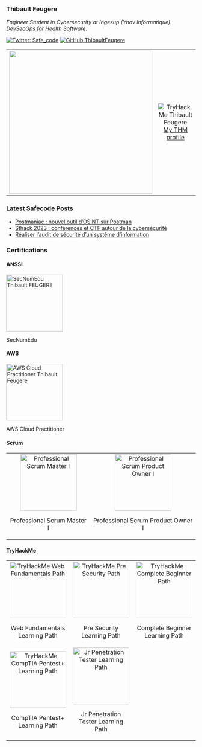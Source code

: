 ### Thibault Feugere

<p><em>Engineer Student in Cybersecurity at Ingesup (Ynov Informatique). DevSecOps for Health Software.</em></p>

[![Twitter: Safe_code](https://img.shields.io/twitter/follow/Safe_code?style=flat-square)](https://twitter.com/Safe_code)
[![GitHub ThibaultFeugere](https://img.shields.io/github/followers/ThibaultFeugere?label=follow%20github&style=flat-square)](https://github.com/ThibaultFeugere)
  
<table>
<tr>
  <td align="center">
    <img src="https://github-readme-stats.vercel.app/api?username=ThibaultFeugere&count_private=true&show_icons=true&theme=dark" width="380">
  </td>
  <td align="center">
    <img src="https://tryhackme-badges.s3.amazonaws.com/thibaultfeugere.png" alt="TryHackMe Thibault Feugere">
    <br>
    <a href="https://tryhackme.com/p/thibaultfeugere" target="_blank" alt="Thibault FEUGERE TryHackMe Profile Link">My THM profile</a>
  </td>
</tr>
</table>

<h3>Latest Safecode Posts</h3>
    <ul>
      <li><a href="https://safecode.fr/postmaniac-nouvel-outil-osint/" target="_blank">Postmaniac : nouvel outil d’OSINT sur Postman</a></li>
      <li><a href="https://safecode.fr/sthack-2023-conferences-ctf-cybersecurite/" target="_blank">Sthack 2023 : conférences et CTF autour de la cybersécurité</a></li>
      <li><a href="https://safecode.fr/realiser-audit-securite-systeme-information/" target="_blank">Réaliser l’audit de sécurité d’un système d’information</a></li>
    </ul>
<h3>Certifications</h3>

<h4>ANSSI</h4>

<img src="https://user-images.githubusercontent.com/32579584/227781524-37d5233e-abc2-46aa-ae7c-b82f7a956445.png" width="150" alt="SecNumEdu Thibault FEUGERE">
<p>SecNumEdu</p>

<h4>AWS</h4>

<img src="https://user-images.githubusercontent.com/32579584/226136143-4994c1aa-c22a-4bd8-b289-f3296927ccea.png" width="150" alt="AWS Cloud Practitioner Thibault Feugere">
<p>AWS Cloud Practitioner</p>

<h4>Scrum</h4>

<table>
<tr>
  <td align="center">
    <img src="https://github.com/ThibaultFeugere/ThibaultFeugere/assets/32579584/784c20ed-7ad4-4d2a-a2a3-111096de558e" width="150" alt="Professional Scrum Master I">
<p>Professional Scrum Master I</p>
  </td>
  <td align="center">
    <img src="https://github.com/ThibaultFeugere/ThibaultFeugere/assets/32579584/1a5ad60a-c9fe-42b6-a0c0-df5cd9fbbe9d" width="150" alt="Professional Scrum Product Owner I">
<p>Professional Scrum Product Owner I</p>
  </td>
</tr>
</table>

<h4>TryHackMe</h4>

<table>
<tr>
  <td align="center">
    <img src="https://user-images.githubusercontent.com/32579584/231812839-eb12f350-158d-4b21-900c-a9f0723bbc61.png" width="150" alt="TryHackMe Web Fundamentals Path">
    <p>Web Fundamentals Learning Path</p>
  </td>
  <td align="center">
    <img src="https://user-images.githubusercontent.com/32579584/231786836-e18d0d44-ff93-4332-8487-e55d3d129905.png" width="150" alt="TryHackMe Pre Security Path">
    <p>Pre Security Learning Path</p>
  </td>
  <td align="center">
    <img src="https://user-images.githubusercontent.com/32579584/228762700-f8a9dbed-5d7b-46be-84e2-dd6070034178.png" width="150" alt="TryHackMe Complete Beginner Path">
    <p>Complete Beginner Learning Path</p>
  </td>
</tr>
<tr>
  <td align="center">
    <img src="https://user-images.githubusercontent.com/32579584/229354864-6494e467-e954-470a-bf52-917f3ba8a9a4.png" width="150" alt="TryHackMe CompTIA Pentest+ Learning Path">
    <p>CompTIA Pentest+ Learning Path</p>
  </td>
  <td align="center">
    <img src="https://user-images.githubusercontent.com/32579584/233845738-d3690316-8ab5-444a-b948-26e0cedc6a39.png" width="150" alt="Jr Penetration Tester Learning Path">
    <p>Jr Penetration Tester Learning Path</p>
  </td>
</tr>
</table>

